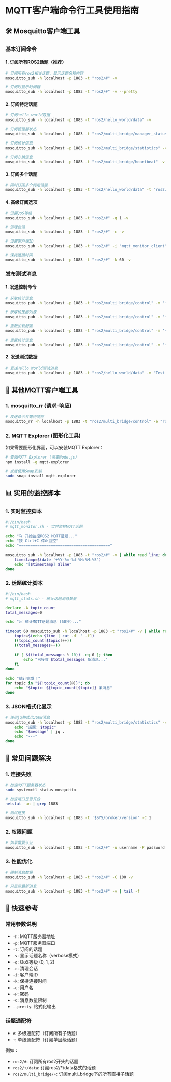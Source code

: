# MQTT客户端命令行工具使用指南

## 🛠️ Mosquitto客户端工具

### 基本订阅命令

#### 1. 订阅所有ROS2话题（推荐）
```bash
# 订阅所有ros2相关话题，显示话题名和内容
mosquitto_sub -h localhost -p 1883 -t "ros2/#" -v

# 订阅时显示时间戳
mosquitto_sub -h localhost -p 1883 -t "ros2/#" -v --pretty
```

#### 2. 订阅特定话题
```bash
# 订阅hello_world数据
mosquitto_sub -h localhost -p 1883 -t "ros2/hello_world/data" -v

# 订阅管理器状态
mosquitto_sub -h localhost -p 1883 -t "ros2/multi_bridge/manager_status" -v

# 订阅统计信息
mosquitto_sub -h localhost -p 1883 -t "ros2/multi_bridge/statistics" -v

# 订阅心跳信息
mosquitto_sub -h localhost -p 1883 -t "ros2/multi_bridge/heartbeat" -v
```

#### 3. 订阅多个话题
```bash
# 同时订阅多个特定话题
mosquitto_sub -h localhost -p 1883 -t "ros2/hello_world/data" -t "ros2/multi_bridge/statistics" -v
```

#### 4. 高级订阅选项
```bash
# 设置QoS等级
mosquitto_sub -h localhost -p 1883 -t "ros2/#" -q 1 -v

# 清理会话
mosquitto_sub -h localhost -p 1883 -t "ros2/#" -c -v

# 设置客户端ID
mosquitto_sub -h localhost -p 1883 -t "ros2/#" -i "mqtt_monitor_client" -v

# 保持连接时间
mosquitto_sub -h localhost -p 1883 -t "ros2/#" -k 60 -v
```

### 发布测试消息

#### 1. 发送控制命令
```bash
# 获取统计信息
mosquitto_pub -h localhost -p 1883 -t "ros2/multi_bridge/control" -m '{"command": "get_stats"}'

# 获取桥接器列表
mosquitto_pub -h localhost -p 1883 -t "ros2/multi_bridge/control" -m '{"command": "get_bridge_list"}'

# 重新加载配置
mosquitto_pub -h localhost -p 1883 -t "ros2/multi_bridge/control" -m '{"command": "reload_config"}'

# 重置统计信息
mosquitto_pub -h localhost -p 1883 -t "ros2/multi_bridge/control" -m '{"command": "reset_stats"}'
```

#### 2. 发送测试数据
```bash
# 发送Hello World测试消息
mosquitto_pub -h localhost -p 1883 -t "ros2/hello_world/data" -m "Test message from MQTT client"
```

## 🔧 其他MQTT客户端工具

### 1. mosquitto_rr (请求-响应)
```bash
# 发送命令并等待响应
mosquitto_rr -h localhost -p 1883 -t "ros2/multi_bridge/control" -e "ros2/multi_bridge/response" -m '{"command": "get_stats"}'
```

### 2. MQTT Explorer (图形化工具)
如果需要图形化界面，可以安装MQTT Explorer：
```bash
# 安装MQTT Explorer (需要Node.js)
npm install -g mqtt-explorer

# 或者使用Snap安装
sudo snap install mqtt-explorer
```

## 📊 实用的监控脚本

### 1. 实时监控脚本
```bash
#!/bin/bash
# mqtt_monitor.sh - 实时监控MQTT话题

echo "🔍 开始监控ROS2 MQTT话题..."
echo "按 Ctrl+C 停止监控"
echo "========================================"

mosquitto_sub -h localhost -p 1883 -t "ros2/#" -v | while read line; do
    timestamp=$(date '+%Y-%m-%d %H:%M:%S')
    echo "[$timestamp] $line"
done
```

### 2. 话题统计脚本
```bash
#!/bin/bash
# mqtt_stats.sh - 统计话题消息数量

declare -A topic_count
total_messages=0

echo "📈 统计MQTT话题消息 (60秒)..."

timeout 60 mosquitto_sub -h localhost -p 1883 -t "ros2/#" -v | while read line; do
    topic=$(echo $line | cut -d' ' -f1)
    ((topic_count[$topic]++))
    ((total_messages++))
    
    if [ $((total_messages % 10)) -eq 0 ]; then
        echo "已接收 $total_messages 条消息..."
    fi
done

echo "统计完成！"
for topic in "${!topic_count[@]}"; do
    echo "$topic: ${topic_count[$topic]} 条消息"
done
```

### 3. JSON格式化显示
```bash
# 使用jq格式化JSON消息
mosquitto_sub -h localhost -p 1883 -t "ros2/multi_bridge/statistics" -v | while read topic message; do
    echo "话题: $topic"
    echo "$message" | jq .
    echo "---"
done
```

## 🚨 常见问题解决

### 1. 连接失败
```bash
# 检查MQTT服务器状态
sudo systemctl status mosquitto

# 检查端口是否开放
netstat -an | grep 1883

# 测试连接
mosquitto_sub -h localhost -p 1883 -t '$SYS/broker/version' -C 1
```

### 2. 权限问题
```bash
# 如果需要认证
mosquitto_sub -h localhost -p 1883 -t "ros2/#" -u username -P password -v
```

### 3. 性能优化
```bash
# 限制消息数量
mosquitto_sub -h localhost -p 1883 -t "ros2/#" -C 100 -v

# 只显示最新消息
mosquitto_sub -h localhost -p 1883 -t "ros2/#" -v | tail -f
```

## 📝 快速参考

### 常用参数说明
- `-h`: MQTT服务器地址
- `-p`: MQTT服务器端口
- `-t`: 订阅的话题
- `-v`: 显示话题名称（verbose模式）
- `-q`: QoS等级 (0, 1, 2)
- `-c`: 清理会话
- `-i`: 客户端ID
- `-k`: 保持连接时间
- `-u`: 用户名
- `-P`: 密码
- `-C`: 消息数量限制
- `--pretty`: 格式化输出

### 话题通配符
- `#`: 多级通配符（订阅所有子话题）
- `+`: 单级通配符（订阅单层级话题）

例如：
- `ros2/#`: 订阅所有ros2开头的话题
- `ros2/+/data`: 订阅ros2/*/data格式的话题
- `ros2/multi_bridge/+`: 订阅multi_bridge下的所有直接子话题
